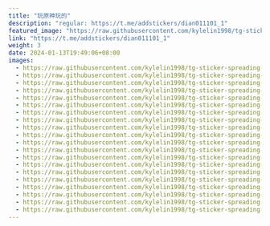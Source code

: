 ```yaml
---
title: "玩原神玩的"
description: "regular: https://t.me/addstickers/dian011101_1"
featured_image: "https://raw.githubusercontent.com/kylelin1998/tg-sticker-spreading-worldwide-images/main/img/c7ad93a8-78c0-4a0d-9c04-c1ce989b64db.jpg"
link: "https://t.me/addstickers/dian011101_1"
weight: 3
date: 2024-01-13T19:49:06+08:00
images:
  - https://raw.githubusercontent.com/kylelin1998/tg-sticker-spreading-worldwide-images/main/img/c7ad93a8-78c0-4a0d-9c04-c1ce989b64db.jpg
  - https://raw.githubusercontent.com/kylelin1998/tg-sticker-spreading-worldwide-images/main/img/c0851a69-461b-44e2-85f9-1e3afb4d9619.jpg
  - https://raw.githubusercontent.com/kylelin1998/tg-sticker-spreading-worldwide-images/main/img/c425996a-16f8-4e05-8ad3-bd7dbeed47ed.jpg
  - https://raw.githubusercontent.com/kylelin1998/tg-sticker-spreading-worldwide-images/main/img/0c71be11-d7d5-4161-9690-1632549ad017.jpg
  - https://raw.githubusercontent.com/kylelin1998/tg-sticker-spreading-worldwide-images/main/img/46ab1e7b-3bde-44d0-b4f0-b911476bb615.jpg
  - https://raw.githubusercontent.com/kylelin1998/tg-sticker-spreading-worldwide-images/main/img/7bedb0da-ac1a-43e7-9662-f0e2b0ba19ee.jpg
  - https://raw.githubusercontent.com/kylelin1998/tg-sticker-spreading-worldwide-images/main/img/c908ca18-7a55-4fc7-b3fe-f3a655950e00.jpg
  - https://raw.githubusercontent.com/kylelin1998/tg-sticker-spreading-worldwide-images/main/img/d176cbdd-5799-4ddd-922f-7ac62df2c235.jpg
  - https://raw.githubusercontent.com/kylelin1998/tg-sticker-spreading-worldwide-images/main/img/b3982567-377b-477d-bcd9-acdd1fdadebb.jpg
  - https://raw.githubusercontent.com/kylelin1998/tg-sticker-spreading-worldwide-images/main/img/0c877b9b-b85e-467c-8c5b-5e36aadba3d5.jpg
  - https://raw.githubusercontent.com/kylelin1998/tg-sticker-spreading-worldwide-images/main/img/5fe6d1a3-0d6e-4165-9843-dbff00f2a0b7.jpg
  - https://raw.githubusercontent.com/kylelin1998/tg-sticker-spreading-worldwide-images/main/img/62aea277-385b-4b5d-a41a-8546338ee85e.jpg
  - https://raw.githubusercontent.com/kylelin1998/tg-sticker-spreading-worldwide-images/main/img/23f9784a-c36b-414d-bfc5-ee056bd02ab4.jpg
  - https://raw.githubusercontent.com/kylelin1998/tg-sticker-spreading-worldwide-images/main/img/b732333d-1150-4be4-95de-9110028f8094.jpg
  - https://raw.githubusercontent.com/kylelin1998/tg-sticker-spreading-worldwide-images/main/img/4a9b4992-bf99-4621-a2aa-0fb5aa736505.jpg
  - https://raw.githubusercontent.com/kylelin1998/tg-sticker-spreading-worldwide-images/main/img/7cdd0bb8-51fc-4a27-a764-30a2691e2daa.jpg
  - https://raw.githubusercontent.com/kylelin1998/tg-sticker-spreading-worldwide-images/main/img/0ba7a6db-ddca-4782-8e47-e10ca28f84a1.jpg
  - https://raw.githubusercontent.com/kylelin1998/tg-sticker-spreading-worldwide-images/main/img/4bb22e2d-3a5a-494b-bba2-b46d752f9ce6.jpg
  - https://raw.githubusercontent.com/kylelin1998/tg-sticker-spreading-worldwide-images/main/img/35396136-727a-4c4f-83af-63b77a10b9c8.jpg
  - https://raw.githubusercontent.com/kylelin1998/tg-sticker-spreading-worldwide-images/main/img/85b1f58b-6481-413b-bb1d-df93994c5bbc.jpg
---
```

